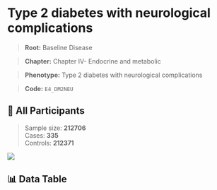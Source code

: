 # Type 2 diabetes with neurological complications

> **Root:** Baseline Disease  

> **Chapter:** Chapter IV- Endocrine and metabolic  

> **Phenotype:** Type 2 diabetes with neurological complications  

> **Code:** `E4_DM2NEU`

## 🧪 All Participants  
> Sample size: **212706**  
> Cases: **335**  
> Controls: **212371**
<img src="/Sensitive/Figures/ALL/Incidence/E4_DM2NEU.png"/>

## 📊 Data Table
<CsvTableMRF src="/Sensitive/Data/ALL/Incidence/COX_E4_DM2NEU.csv"/>

